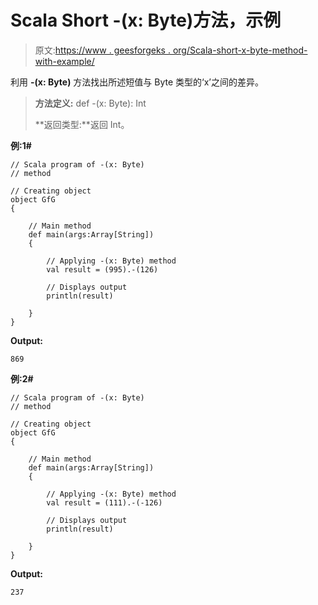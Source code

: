 # Scala Short -(x: Byte)方法，示例

> 原文:[https://www . geesforgeks . org/Scala-short-x-byte-method-with-example/](https://www.geeksforgeeks.org/scala-short-x-byte-method-with-example/)

利用 **-(x: Byte)** 方法找出所述短值与 Byte 类型的‘x’之间的差异。

> **方法定义:** def -(x: Byte): Int
> 
> **返回类型:**返回 Int。

**例:1#**

```
// Scala program of -(x: Byte)
// method

// Creating object
object GfG
{ 

    // Main method
    def main(args:Array[String])
    {

        // Applying -(x: Byte) method 
        val result = (995).-(126)

        // Displays output
        println(result)

    }
} 
```

**Output:**

```
869

```

**例:2#**

```
// Scala program of -(x: Byte)
// method

// Creating object
object GfG
{ 

    // Main method
    def main(args:Array[String])
    {

        // Applying -(x: Byte) method
        val result = (111).-(-126)

        // Displays output
        println(result)

    }
} 
```

**Output:**

```
237

```